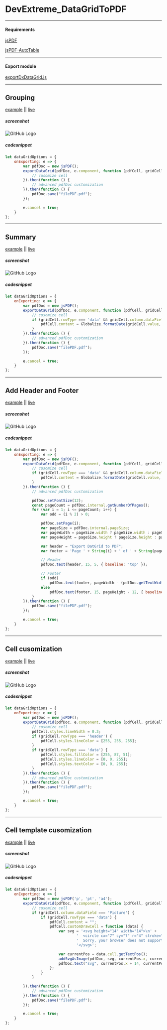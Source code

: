 # DevExtreme_DataGridToPDF

---

#### Requirements

[jsPDF](https://github.com/MrRio/jsPDF)

[jsPDF-AutoTable](https://github.com/simonbengtsson/jsPDF-AutoTable)

---

#### Export module

[exportDxDataGrid.js](https://github.com/KuznetsovVN/DevExtreme_DataGridToPDF/blob/master/js/exporter/exportDxDataGrid.js)

---

## Grouping

[example](https://github.com/KuznetsovVN/DevExtreme_DataGridToPDF/blob/master/demos/dxDataGrid/jsPDF_grouping.html) || [live](https://kuznetsovvn.github.io/DevExtreme_DataGridToPDF/demos/dxDataGrid/jsPDF_grouping.html)
##### screenshot
![GitHub Logo](https://i.gyazo.com/b1fe637d5cbf2f711bb96de2acc5ef53.png)
##### codesnippet
```javascript
let dataGridOptions = {
    onExporting: e => {
        var pdfDoc = new jsPDF();
        exportDataGrid(pdfDoc, e.component, function (pdfCell, gridCell) {
            // cusomize cell
        }).then(function () {
            // advanced pdfDoc customization
        }).then(function () {
            pdfDoc.save("filePDF.pdf");
        });

        e.cancel = true;
    } 
};  
```

---

## Summary

[example](https://github.com/KuznetsovVN/DevExtreme_DataGridToPDF/blob/master/demos/dxDataGrid/jsPDF_summary.html) || [live](https://kuznetsovvn.github.io/DevExtreme_DataGridToPDF/demos/dxDataGrid/jsPDF_summary.html)
##### screenshot
![GitHub Logo](https://i.gyazo.com/2b3bb0de5fdc434533042c38423747c7.png)
##### codesnippet
```javascript
let dataGridOptions = {
    onExporting: e => {
        var pdfDoc = new jsPDF();
        exportDataGrid(pdfDoc, e.component, function (pdfCell, gridCell) {
            // cusomize cell
            if (gridCell.rowType === 'data' && gridCell.column.dataField === 'OrderDate') {
                pdfCell.content = Globalize.formatDate(gridCell.value, { date: "short" })
            }
        }).then(function () {
            // advanced pdfDoc customization
        }).then(function () {
            pdfDoc.save("filePDF.pdf");
        });

        e.cancel = true;
    } 
};  
```

---

## Add Header and Footer

[example](https://github.com/KuznetsovVN/DevExtreme_DataGridToPDF/blob/master/demos/dxDataGrid/jsPDF_header_footer.html) || [live](https://kuznetsovvn.github.io/DevExtreme_DataGridToPDF/demos/dxDataGrid/jsPDF_header_footer.html)
##### screenshot
![GitHub Logo](https://i.gyazo.com/2ab645e1078b8022609539f6238e7110.png)
##### codesnippet
```javascript
let dataGridOptions = {
    onExporting: e => {
        var pdfDoc = new jsPDF();
        exportDataGrid(pdfDoc, e.component, function (pdfCell, gridCell) {
            // cusomize cell
            if (gridCell.rowType === 'data' && gridCell.column.dataField === 'OrderDate') {
                pdfCell.content = Globalize.formatDate(gridCell.value, { date: "short" })
            }
        }).then(function () {
            // advanced pdfDoc customization

            pdfDoc.setFontSize(12);
            const pageCount = pdfDoc.internal.getNumberOfPages();
            for (var i = 1; i <= pageCount; i++) {
                var odd = (i % 2) > 0;

                pdfDoc.setPage(i);
                var pageSize = pdfDoc.internal.pageSize;
                var pageWidth = pageSize.width ? pageSize.width : pageSize.getWidth();
                var pageHeight = pageSize.height ? pageSize.height : pageSize.getHeight();

                var header = "Export DatGrid to PDF";
                var footer = 'Page ' + String(i) + ' of ' + String(pageCount);

                // Header
                pdfDoc.text(header, 15, 5, { baseline: 'top' });

                // Footer
                if (odd)
                    pdfDoc.text(footer, pageWidth - (pdfDoc.getTextWidth(footer) + 15), pageHeight - 12, { baseline: 'top' });
                else
                    pdfDoc.text(footer, 15, pageHeight - 12, { baseline: 'top' });
            }
        }).then(function () {
            pdfDoc.save("filePDF.pdf");
        });

        e.cancel = true;
    } 
};  
```

---

## Cell cusomization

[example](https://github.com/KuznetsovVN/DevExtreme_DataGridToPDF/blob/master/demos/dxDataGrid/jsPDF_bands.html) || [live](https://kuznetsovvn.github.io/DevExtreme_DataGridToPDF/demos/dxDataGrid/jsPDF_bands.html)
##### screenshot
![GitHub Logo](https://i.gyazo.com/70efd91ce9eca9038ccf210d7ee7ef76.png)
##### codesnippet
```javascript
let dataGridOptions = {
    onExporting: e => {
        var pdfDoc = new jsPDF();
        exportDataGrid(pdfDoc, e.component, function (pdfCell, gridCell) {
            // cusomize cell
            pdfCell.styles.lineWidth = 0.3;
            if (gridCell.rowType === 'header') {
                pdfCell.styles.lineColor = [255, 255, 255];
            }
            if (gridCell.rowType === 'data') {
                pdfCell.styles.fillColor = [255, 87, 51];
                pdfCell.styles.lineColor = [0, 0, 255];
                pdfCell.styles.textColor = [0, 0, 255];
            }
        }).then(function () {
            // advanced pdfDoc customization
        }).then(function () {
            pdfDoc.save("filePDF.pdf");
        });

        e.cancel = true;
    } 
};  
```

---

## Cell template cusomization

[example](https://github.com/KuznetsovVN/DevExtreme_DataGridToPDF/blob/master/demos/dxDataGrid/jsPDF_custom_cell.html) || [live](https://kuznetsovvn.github.io/DevExtreme_DataGridToPDF/demos/dxDataGrid/jsPDF_custom_cell.html)
##### screenshot
![GitHub Logo](https://i.gyazo.com/733bca3d142855c14d85c7ea7559fe6c.png)
##### codesnippet
```javascript
let dataGridOptions = {
    onExporting: e => {
        var pdfDoc = new jsPDF('p', 'pt', 'a4');
        exportDataGrid(pdfDoc, e.component, function (pdfCell, gridCell) {
            // cusomize cell
            if (gridCell.column.dataField === 'Picture') {
                if (gridCell.rowType === 'data') {
                    pdfCell.content = "";
                    pdfCell.customDrawCell = function (data) {
                        var svg = '<svg height="14" width="14">\n' +
                                '  <circle cx="7" cy="7" r="4" stroke="blue" stroke-width="1" fill="red" />\n' +
                                '  Sorry, your browser does not support inline SVG.  \n' +
                                '</svg>';

                        var currentPos = data.cell.getTextPos();
                        addSvgAsImage(pdfDoc, svg, currentPos.x, currentPos.y, 14, 14);
                        pdfDoc.text("svg", currentPos.x + 14, currentPos.y, { baseline: 'top' });
                    };
                }
            }

        }).then(function () {
            // advanced pdfDoc customization
        }).then(function () {
            pdfDoc.save("filePDF.pdf");
        });

        e.cancel = true;
    } 
};  
```
